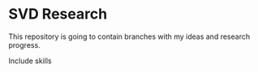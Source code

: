 # SVD Research

This repository is going to contain branches with my ideas and research progress.

Include skills